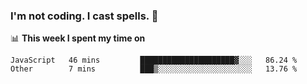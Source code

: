 ### I'm not coding. I cast spells. 🎩

📊 **This week I spent my time on**
<!--START_SECTION:waka-->
```text
JavaScript   46 mins         █████████████████████▓░░░   86.24 % 
Other        7 mins          ███▒░░░░░░░░░░░░░░░░░░░░░   13.76 % 
```
<!--END_SECTION:waka-->
